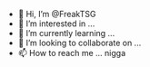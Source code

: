 - 👋 Hi, I’m @FreakTSG
- 👀 I’m interested in ...
- 🌱 I’m currently learning ...
- 💞️ I’m looking to collaborate on ...
- 📫 How to reach me ...
nigga
<!---
FreakTSG/FreakTSG is a ✨ special ✨ repository because its `README.md` (this file) appears on your GitHub profile.
You can click the Preview link to take a look at your changes.
--->
